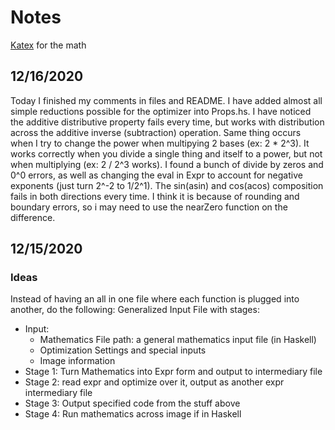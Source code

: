 # Notes

[Katex](https://docs.gitlab.com/ee/user/markdown.html#math) for the math

## 12/16/2020
Today I finished my comments in files and README. I have added almost all simple reductions possible for the optimizer into Props.hs. I have noticed the additive distributive property fails every time, but works with distribution across the additive inverse (subtraction) operation. Same thing occurs when I try to change the power when multipying 2 bases (ex: 2 * 2^3). It works correctly when you divide a single thing and itself to a power, but not when multiplying (ex: 2 / 2^3 works). I found a bunch of divide by zeros and 0^0 errors, as well as changing the eval in Expr to account for negative exponents (just turn 2^-2 to 1/2^1). The sin(asin) and cos(acos) composition fails in both directions every time. I think it is because of rounding and boundary errors, so i may need to use the nearZero function on the difference.

## 12/15/2020
### Ideas
Instead of having an all in one file where each function is plugged into another, do the following:
Generalized Input File with stages:
 - Input:
    - Mathematics File path: a general mathematics input file (in Haskell)
    - Optimization Settings and special inputs
    - Image information
 - Stage 1: Turn Mathematics into Expr form and output to intermediary file
 - Stage 2: read expr and optimize over it, output as another expr intermediary file
 - Stage 3: Output specified code from the stuff above
 - Stage 4: Run mathematics across image if in Haskell
